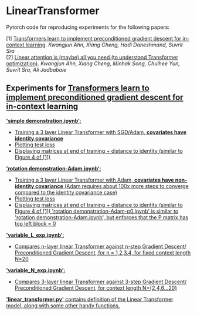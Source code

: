 # LinearTransformer
Pytorch code for reproducing experiments for the following papers:

[1] [Transformers learn to implement preconditioned gradient descent for in-context learning](https://arxiv.org/abs/2306.00297).  *Kwangjun Ahn, Xiang Cheng, Hadi Daneshmand, Suvrit Sra*  
[2] [Linear attention is (maybe) all you need (to understand Transformer optimization)](https://arxiv.org/abs/2310.01082).  *Kwangjun Ahn, Xiang Cheng, Minhak Song, Chulhee Yun, Suvrit Sra, Ali Jadbabaie*


<h2>Experiments for <a href=https://arxiv.org/abs/2306.00297>Transformers learn to implement preconditioned gradient descent for in-context learning</h2>

**'simple demonstration.ipynb'**:
- Training a 3 layer Linear Transformer with SGD/Adam, **covariates have identity covariance**
- Plotting test loss
- Displaying matrices at end of training + distance to identity (similar to Figure 4 of [1])

**'rotation demonstration-Adam.ipynb'**:
- Training a 3 layer Linear Transformer with Adam, **covariates have non-identity covariance** (Adam requires about 100x more steps to converge compared to the identity covariance case)
- Plotting test loss
- Displaying matrices at end of training + distance to identity (similar to Figure 4 of [1])
'rotation demonstration-Adam-p0.ipynb' is similar to 'rotation demonstration-Adam.ipynb', but enforces that the P matrix has top left block = 0

**'variable_L_exp.ipynb'**:
- Compares n-layer linear Transformer against n-step Gradient Descent/ Preconditioned Gradient Descent, for n = 1,2,3,4, for fixed context length N=20

**'variable_N_exp.ipynb':**
- Compares 3-layer linear Transformer against 3-step Gradient Descent/ Preconditioned Gradient Descent, for context length N={2,4,6...20}


**'linear_transformer.py'** contains definition of the Linear Transformer model, along with some other handy functions.

